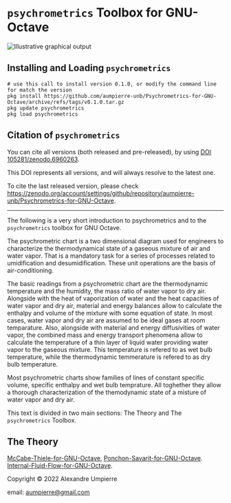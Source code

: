 # `psychrometrics` Toolbox for GNU-Octave

<!-- [![DOI](https://zenodo.org/badge/509427410.svg)](https://zenodo.org/badge/latestdoi/509427410)
[![License: GPL v3](https://img.shields.io/badge/License-GPLv3-blue.svg)](https://www.gnu.org/licenses/gpl-3.0)
![GitHub release (latest by date)](https://img.shields.io/github/v/release/aumpierre-unb/Psychrometrics-for-GNU-Octave) -->

![Illustrative graphical output](https://github.com/aumpierre-unb/Psychrometrics-for-GNU-Octave/blob/main/pics/chart.png "Example of graphical output")

## Installing and Loading `psychrometrics`

```dotnetcli
# use this call to install version 0.1.0, or modify the command line for match the version
pkg install https://github.com/aumpierre-unb/Psychrometrics-for-GNU-Octave/archive/refs/tags/v0.1.0.tar.gz
pkg update psychrometrics
pkg load psychrometrics
```

## Citation of `psychrometrics`

You can cite all versions (both released and pre-released), by using
[DOI 105281/zenodo.6960263](https://doi.org/10.5281/zenodo.xxxxx).

This DOI represents all versions, and will always resolve to the latest one.

To cite the last released version, please check
https://zenodo.org/account/settings/github/repository/aumpierre-unb/Psychrometrics-for-GNU-Octave.

---

The following is a very short introduction to psychrometrics and to the `psychrometrics` toolbox for GNU Octave.

The psychrometric chart is a two dimensional diagram used for engineers to characterize the thermodynamical state of a gaseous mixture of air and water vapor.
That is a mandatory task for a series of processes related to umidification and desumidification. These unit operations are the basis of air-conditioning.

The basic readings from a psychrometric chart are the thermodynamic temperature and the humidity, the mass ratio of water vapor to dry air.
Alongside with the heat of vaporization of water and the heat capacities of water vapor and dry air,
material and energy balances allow to calculate the enthalpy and volume of the mixture with some equation of state.
In most cases, water vapor and dry air are assumed to be ideal gases at room temparature.
Also, alongside with material and energy diffusivities of water vapor, the combined mass and energy transport phenomena allow to calculate
the temperature of a thin layer of liquid water providing water vapor to the gaseous mixture.
This temperature is refered to as wet bulb temperature, while the thermodynamic temmerature is refered to as dry bulb temperature.

Most psychrometric charts show families of lines of constant specific volume, specific enthalpy and wet bulb temprature.
All toghether they allow a thorough characterization of the themodynamic state of a misture of water vapor and dry air.

This text is divided in two main sections: The Theory and The `psychrometrics` Toolbox.

## The Theory

<!-- ### Vapor Pressure & Humidity

xxxxxxxxxxxxx

$$
{\rho v_2^2 \over 2} + \rho g z_2 + p_2 =
{\rho v_1^2 \over 2} + \rho g z_1 + p_1
$$

### Saturation & Dew Temperature

xxxxxxxxx

$$
h=f{v^2 \over 2g} {L \over D}
$$

### Dry Bulb Temperaure & Wet Bulb Temperaure

xxxxxxxxxx

$$
f={64 \over Re}
$$

## The `psychrometrics` Toolbox

`psychrometrics` provides the following functions:

- `psychro`

### `psychro`

`psychro` computes the Darcy friction factor *f* given the relative roughness $\varepsilon$ and the Reynolds number *Re*. If given *Re* < 2,500, then flow is assumed to be laminar and *f* is computed using of the Poiseuille condition. Otherwise, flow is assumed to be turbulent and *f* is computed using the Colebrook-White equation.

**Syntax:**

```dotnetcli
[Tdry,Twet,Tdew,W,Wsat,Wsatwet,h,v,phi,pw,psat,psatwet,rho]=psychro([Tdry][,Twet][,Tdew][,W][,h][,v][,phi])
```

**Examples:**

Compute the Darcy friction factor *f* given
the Reynolds number *Re* = 120,000 and
the relative roughness $\varepsilon$ = 0.001:

```dotnetcli
Re=1.2e5;eps=1e-3;
f=psychro(Re,eps)
```

Compute *f* and plot a schematic Moody diagram:

```dotnetcli
f=psychro(1.2e5,1e-3,true)
```

Compute the Darcy friction factor *f* given
the Reynolds number *Re* = 120,000
for a smooth tube and plot
a schematic Moody diagram
with the solution:

```dotnetcli
f=psychro(1.2e5,:,true)
```

### See Also -->

[McCabe-Thiele-for-GNU-Octave](https://github.com/aumpierre-unb/McCabe-Thiele-for-GNU-Octave),
[Ponchon-Savarit-for-GNU-Octave](https://github.com/aumpierre-unb/Ponchon-Savarit-for-GNU-Octave).
[Internal-Fluid-Flow-for-GNU-Octave](https://github.com/aumpierre-unb/Internal-Fluid-Flow-for-GNU-Octave).

Copyright &copy; 2022 Alexandre Umpierre

email: aumpierre@gmail.com

